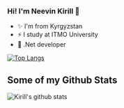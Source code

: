 ### Hi! I'm Neevin Kirill 👋

- ✨ I'm from Kyrgyzstan
- ⚡ I study at ITMO University
- 💬 .Net developer

[![Top Langs](https://github-readme-stats.vercel.app/api/top-langs/?username=neevink)](https://github.com/anuraghazra/github-readme-stats)

<!--
**neevink/neevink** is a ✨ _special_ ✨ repository because its `README.md` (this file) appears on your GitHub profile.

Here are some ideas to get you started:

- 🔭 I’m currently working on ...
- 🌱 I’m currently learning ...
- 👯 I’m looking to collaborate on ...
- 🤔 I’m looking for help with ...
- 💬 Ask me about ...
- 📫 How to reach me: ...
- 😄 Pronouns: ...
- ⚡ Fun fact: ...
-->

## Some of my Github Stats
![Kirill's github stats](https://github-readme-stats.vercel.app/api?username=neevink&show_icons=true)

